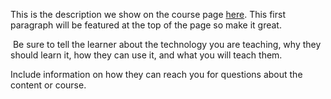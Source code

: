 This is the description we show on the course page [here](https://lab.github.com/reds3c/lessh1greatertestlessh1greater). This first paragraph will be featured at the top of the page so make it great.
​

​
Be sure to tell the learner about the technology you are teaching, why they should learn it, how they can use it, and what you will teach them.
​


Include information on how they can reach you for questions about the content or course. 